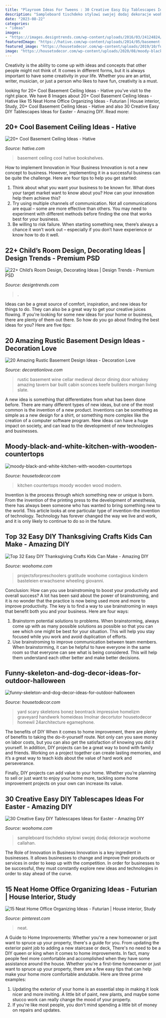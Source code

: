 ```yaml
---
title: "Playroom Ideas For Tweens : 30 Creative Easy Diy Tablescapes Ideas For Easter"
description: "Sampleboard tischdeko stylowi swojej dodaj dekoracje woohome callahan"
date: "2023-08-22"
categories:
- "ideas"
images:
- "https://images.designtrends.com/wp-content/uploads/2016/03/24124824/Amazing-Kids-Buliding-Bed-Ideas.jpg"
featuredImage: "https://hative.com/wp-content/uploads/2014/05/basement-ceiling-ideas/20-black-basement-bookshelves.jpg"
featured_image: "https://housetodecor.com/wp-content/uploads/2019/10/funny-skeleton-and-dog-decor-ideas-for-outdoor-halloween.jpg"
image: "https://housetodecor.com/wp-content/uploads/2020/08/moody-black-and-white-kitchen-with-wooden-countertops.jpg"
---
```



Creativity is the ability to come up with ideas and concepts that other people might not think of. It comes in different forms, but it is always important to have some creativity in your life. Whether you are an artist, writer, musician, or just a person who likes to have fun, creativity is a must.

	

		
looking for 20+ Cool Basement Ceiling Ideas - Hative you've visit to the right place. We have 8 Images about 20+ Cool Basement Ceiling Ideas - Hative like 15 Neat Home Office Organizing Ideas - Futurian | House interior, Study, 20+ Cool Basement Ceiling Ideas - Hative and also 30 Creative Easy DIY Tablescapes Ideas for Easter - Amazing DIY. Read more:
		
    
## 20+ Cool Basement Ceiling Ideas - Hative

<img loading=lazy src="https://hative.com/wp-content/uploads/2014/05/basement-ceiling-ideas/20-black-basement-bookshelves.jpg" onerror="this.onerror=null;this.src='https://tse1.mm.bing.net/th?id=OIP.-9224jOK8WW_k0AQv5mATwHaGz&amp;pid=15.1';" alt="20+ Cool Basement Ceiling Ideas - Hative">

_Source: hative.com_

>basement ceiling cool hative bookshelves. 

	

How to implement Innovation in Your Business
Innovation is not a new concept to business. However, implementing it in a successful business can be quite the challenge. Here are four tips to help you get started: 
1. Think about what you want your business to be known for. What does your target market want to know about you? How can your innovation help them achieve this? 
2. Try using multiple channels of communication. Not all communications are equal – some are more effective than others. You may need to experiment with different methods before finding the one that works best for your business. 
3. Be willing to risk failure. When starting something new, there’s always a chance it won’t work out – especially if you don’t have experience or know how to do it well.

    
## 22+ Child’s Room Design, Decorating Ideas | Design Trends - Premium PSD

<img loading=lazy src="https://images.designtrends.com/wp-content/uploads/2016/03/24124824/Amazing-Kids-Buliding-Bed-Ideas.jpg" onerror="this.onerror=null;this.src='https://tse4.mm.bing.net/th?id=OIP.oJsMkkzBhvkXa2DBxyxSoQHaJ3&amp;pid=15.1';" alt="22+ Child’s Room Design, Decorating Ideas | Design Trends - Premium PSD">

_Source: designtrends.com_

>. 

	

Ideas can be a great source of comfort, inspiration, and new ideas for things to do. They can also be a great way to get your creative juices flowing. If you're looking for some new ideas for your home or business, there are plenty of them out there. So how do you go about finding the best ideas for you? Here are five tips: 

    
## 20 Amazing Rustic Basement Design Ideas - Decoration Love

<img loading=lazy src="http://www.decorationlove.com/wp-content/uploads/2016/06/Delightful-Rustic-Basement-Design.jpg" onerror="this.onerror=null;this.src='https://tse3.mm.bing.net/th?id=OIP.UhphHAwaIa2olzODyDxEjgHaLH&amp;pid=15.1';" alt="20 Amazing Rustic Basement Design Ideas - Decoration Love">

_Source: decorationlove.com_

>rustic basement wine cellar medieval decor dining door whiskey amazing tavern bar built cabin sconces keefe builders morgan living slate. 

	

A new idea is something that differentiates from what has been done before. There are many different types of new ideas, but one of the most common is the invention of a new product. Inventions can be something as simple as a new design for a shirt, or something more complex like the creation of a computer software program. New ideas can have a huge impact on society, and can lead to the development of new technologies and businesses.

    
## Moody-black-and-white-kitchen-with-wooden-countertops

<img loading=lazy src="https://housetodecor.com/wp-content/uploads/2020/08/moody-black-and-white-kitchen-with-wooden-countertops.jpg" onerror="this.onerror=null;this.src='https://tse2.mm.bing.net/th?id=OIP.ruPQrSEHYLi9kQARkS8ewQHaLH&amp;pid=15.1';" alt="moody-black-and-white-kitchen-with-wooden-countertops">

_Source: housetodecor.com_

>kitchen countertops moody wooden wood modern. 

	

Invention is the process through which something new or unique is born. From the invention of the printing press to the development of anesthesia, there has always been someone who has wanted to bring something new to the world. This article looks at one particular type of invention-the invention of technology. Technology has forever changed the way we live and work, and it is only likely to continue to do so in the future.

    
## Top 32 Easy DIY Thanksgiving Crafts Kids Can Make - Amazing DIY

<img loading=lazy src="https://www.woohome.com/wp-content/uploads/2013/11/Thanksgiving-Crafts-Kids-Can-Make-29.jpg" onerror="this.onerror=null;this.src='https://tse1.mm.bing.net/th?id=OIP.sKiBbTtZrke5txgb334BhwHaKS&amp;pid=15.1';" alt="Top 32 Easy DIY Thanksgiving Crafts Kids Can Make - Amazing DIY">

_Source: woohome.com_

>projectsforpreschoolers gratitude woohome contagious kindern basteleien erwachsene wheeling giovanni. 

	

Conclusion: How can you use brainstroming to boost your productivity and overall success?
A lot has been said about the power of brainstroming, and it is no wonder that the practice is now being used more and more to improve productivity. The key is to find a way to use brainstroming in ways that benefit both you and your business. Here are four ways: 
1. Brainstorm potential solutions to problems. When brainstorming, always come up with as many possible solutions as possible so that you can see which one might be best for your situation. This will help you stay focused while you work and avoid duplication of efforts. 
2. Use brainstroming to improve communication between team members. When brainstorming, it can be helpful to have everyone in the same room so that everyone can see what is being considered. This will help them understand each other better and make better decisions. 

    
## Funny-skeleton-and-dog-decor-ideas-for-outdoor-halloween

<img loading=lazy src="https://housetodecor.com/wp-content/uploads/2019/10/funny-skeleton-and-dog-decor-ideas-for-outdoor-halloween.jpg" onerror="this.onerror=null;this.src='https://tse3.mm.bing.net/th?id=OIP.EyBjib4PO6gN6smRlARFQAHaLJ&amp;pid=15.1';" alt="funny-skeleton-and-dog-decor-ideas-for-outdoor-halloween">

_Source: housetodecor.com_

>yard scary skeletons bonez beontrack impressive homelizm graveyard handwerk homeideas lmolnar decortutor housetodecor homewil 24architecture egamephone. 

	

The benefits of DIY
When it comes to home improvement, there are plenty of benefits to taking the do-it-yourself route. Not only can you save money on labor costs, but you can also get the satisfaction of knowing you did it yourself.
In addition, DIY projects can be a great way to bond with family and friends. Working on a project together can create lasting memories, and it’s a great way to teach kids about the value of hard work and perseverance.

Finally, DIY projects can add value to your home. Whether you’re planning to sell or just want to enjoy your home more, tackling some home improvement projects on your own can increase its value.

    
## 30 Creative Easy DIY Tablescapes Ideas For Easter - Amazing DIY

<img loading=lazy src="https://www.woohome.com/wp-content/uploads/2014/04/diy-easter-Tablescapes-24.jpg" onerror="this.onerror=null;this.src='https://tse3.mm.bing.net/th?id=OIP.HjWLeEcHtdDRfG2U0IG48QHaLW&amp;pid=15.1';" alt="30 Creative Easy DIY Tablescapes Ideas for Easter - Amazing DIY">

_Source: woohome.com_

>sampleboard tischdeko stylowi swojej dodaj dekoracje woohome callahan. 

	

The Role of Innovation in Business
Innovation is a key ingredient in businesses. It allows businesses to change and improve their products or services in order to keep up with the competition. In order for businesses to be successful, they must constantly explore new ideas and technologies in order to stay ahead of the curve.

    
## 15 Neat Home Office Organizing Ideas - Futurian | House Interior, Study

<img loading=lazy src="https://i.pinimg.com/736x/d5/ee/1c/d5ee1c0d3fe92849fba202cbf7d2c94d.jpg" onerror="this.onerror=null;this.src='https://tse1.mm.bing.net/th?id=OIP.9mwXNxFpv_muRPHj7xIYEQHaLH&amp;pid=15.1';" alt="15 Neat Home Office Organizing Ideas - Futurian | House interior, Study">

_Source: pinterest.com_

>neat. 

	

A Guide to Home Improvements: Whether you're a new homeowner or just want to spruce up your property, there's a guide for you. From updating the exterior paint job to adding a new staircase or deck,
There's no need to be a DIY queen or king when it comes to home improvements. In fact, many people feel more comfortable and accomplished when they have some assistance around the house. Whether you're a first-time homeowner or just want to spruce up your property, there are a few easy tips that can help make your home more comfortable andutable. Here are three prime examples: 
1) Updating the exterior of your home is an essential step in making it look nicer and more inviting. A little bit of paint, new plants, and maybe some stucco work can really change the mood of your property. 
2) If you're like most people, you don't mind spending a little bit of money on repairs and updates.

